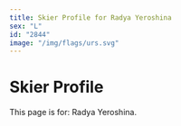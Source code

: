 ```yaml
---
title: Skier Profile for Radya Yeroshina
sex: "L"
id: "2844"
image: "/img/flags/urs.svg" 
---
```


# Skier Profile

This page is for: Radya Yeroshina.
    